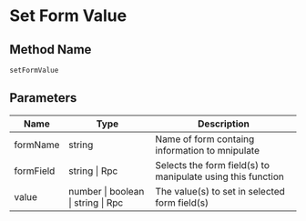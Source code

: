 # Set Form Value

## Method Name

`setFormValue`

## Parameters

| Name      | Type           | Description |
| --------- | ------------   | ----------- |
| formName  | string         |  Name of form containg information to mnipulate                       |
| formField | string \| Rpc  |   Selects the form field(s) to manipulate using this function         |
| value     | number \| boolean \| string \| Rpc   |  The value(s) to set in selected form field(s)  |
